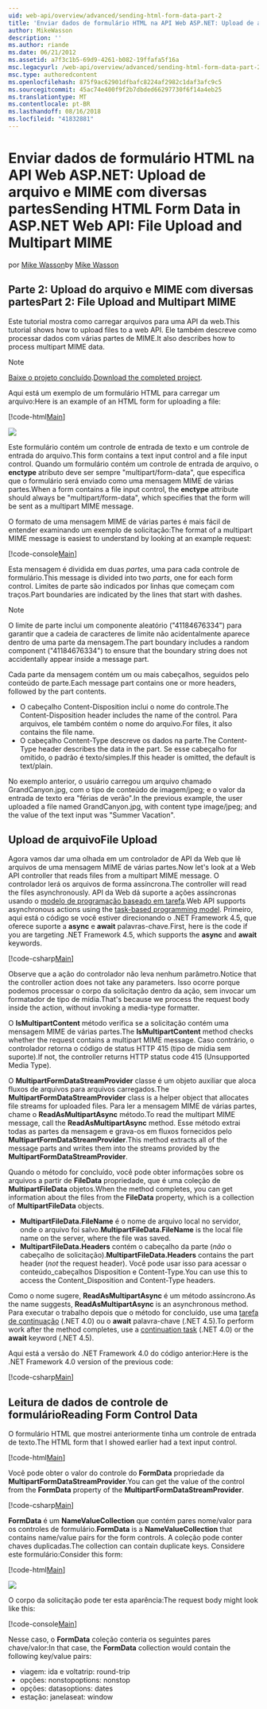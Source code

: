 ```yaml
---
uid: web-api/overview/advanced/sending-html-form-data-part-2
title: 'Enviar dados de formulário HTML na API Web ASP.NET: Upload de arquivo e com diversas partes MIME | Microsoft Docs'
author: MikeWasson
description: ''
ms.author: riande
ms.date: 06/21/2012
ms.assetid: a7f3c1b5-69d9-4261-b082-19ffafa5f16a
msc.legacyurl: /web-api/overview/advanced/sending-html-form-data-part-2
msc.type: authoredcontent
ms.openlocfilehash: 875f9ac62901dfbafc8224af2982c1daf3afc9c5
ms.sourcegitcommit: 45ac74e400f9f2b7dbded66297730f6f14a4eb25
ms.translationtype: MT
ms.contentlocale: pt-BR
ms.lasthandoff: 08/16/2018
ms.locfileid: "41832881"
---
```

<a name="sending-html-form-data-in-aspnet-web-api-file-upload-and-multipart-mime"></a><span data-ttu-id="d9a46-102">Enviar dados de formulário HTML na API Web ASP.NET: Upload de arquivo e MIME com diversas partes</span><span class="sxs-lookup"><span data-stu-id="d9a46-102">Sending HTML Form Data in ASP.NET Web API: File Upload and Multipart MIME</span></span>
====================
<span data-ttu-id="d9a46-103">por [Mike Wasson](https://github.com/MikeWasson)</span><span class="sxs-lookup"><span data-stu-id="d9a46-103">by [Mike Wasson](https://github.com/MikeWasson)</span></span>

## <a name="part-2-file-upload-and-multipart-mime"></a><span data-ttu-id="d9a46-104">Parte 2: Upload do arquivo e MIME com diversas partes</span><span class="sxs-lookup"><span data-stu-id="d9a46-104">Part 2: File Upload and Multipart MIME</span></span>

<span data-ttu-id="d9a46-105">Este tutorial mostra como carregar arquivos para uma API da web.</span><span class="sxs-lookup"><span data-stu-id="d9a46-105">This tutorial shows how to upload files to a web API.</span></span> <span data-ttu-id="d9a46-106">Ele também descreve como processar dados com várias partes de MIME.</span><span class="sxs-lookup"><span data-stu-id="d9a46-106">It also describes how to process multipart MIME data.</span></span>

> [!NOTE]
> <span data-ttu-id="d9a46-107">[Baixe o projeto concluído](https://code.msdn.microsoft.com/ASPNET-Web-API-File-Upload-a8c0fb0d).</span><span class="sxs-lookup"><span data-stu-id="d9a46-107">[Download the completed project](https://code.msdn.microsoft.com/ASPNET-Web-API-File-Upload-a8c0fb0d).</span></span>


<span data-ttu-id="d9a46-108">Aqui está um exemplo de um formulário HTML para carregar um arquivo:</span><span class="sxs-lookup"><span data-stu-id="d9a46-108">Here is an example of an HTML form for uploading a file:</span></span>

[!code-html[Main](sending-html-form-data-part-2/samples/sample1.html)]

![](sending-html-form-data-part-2/_static/image1.png)

<span data-ttu-id="d9a46-109">Este formulário contém um controle de entrada de texto e um controle de entrada do arquivo.</span><span class="sxs-lookup"><span data-stu-id="d9a46-109">This form contains a text input control and a file input control.</span></span> <span data-ttu-id="d9a46-110">Quando um formulário contém um controle de entrada de arquivo, o **enctype** atributo deve ser sempre &quot;multipart/form-data&quot;, que especifica que o formulário será enviado como uma mensagem MIME de várias partes.</span><span class="sxs-lookup"><span data-stu-id="d9a46-110">When a form contains a file input control, the **enctype** attribute should always be &quot;multipart/form-data&quot;, which specifies that the form will be sent as a multipart MIME message.</span></span>

<span data-ttu-id="d9a46-111">O formato de uma mensagem MIME de várias partes é mais fácil de entender examinando um exemplo de solicitação:</span><span class="sxs-lookup"><span data-stu-id="d9a46-111">The format of a multipart MIME message is easiest to understand by looking at an example request:</span></span>

[!code-console[Main](sending-html-form-data-part-2/samples/sample2.cmd)]

<span data-ttu-id="d9a46-112">Esta mensagem é dividida em duas *partes*, uma para cada controle de formulário.</span><span class="sxs-lookup"><span data-stu-id="d9a46-112">This message is divided into two *parts*, one for each form control.</span></span> <span data-ttu-id="d9a46-113">Limites de parte são indicados por linhas que começam com traços.</span><span class="sxs-lookup"><span data-stu-id="d9a46-113">Part boundaries are indicated by the lines that start with dashes.</span></span>

> [!NOTE]
> <span data-ttu-id="d9a46-114">O limite de parte inclui um componente aleatório (&quot;41184676334&quot;) para garantir que a cadeia de caracteres de limite não acidentalmente aparece dentro de uma parte da mensagem.</span><span class="sxs-lookup"><span data-stu-id="d9a46-114">The part boundary includes a random component (&quot;41184676334&quot;) to ensure that the boundary string does not accidentally appear inside a message part.</span></span>


<span data-ttu-id="d9a46-115">Cada parte da mensagem contém um ou mais cabeçalhos, seguidos pelo conteúdo de parte.</span><span class="sxs-lookup"><span data-stu-id="d9a46-115">Each message part contains one or more headers, followed by the part contents.</span></span>

- <span data-ttu-id="d9a46-116">O cabeçalho Content-Disposition inclui o nome do controle.</span><span class="sxs-lookup"><span data-stu-id="d9a46-116">The Content-Disposition header includes the name of the control.</span></span> <span data-ttu-id="d9a46-117">Para arquivos, ele também contém o nome do arquivo.</span><span class="sxs-lookup"><span data-stu-id="d9a46-117">For files, it also contains the file name.</span></span>
- <span data-ttu-id="d9a46-118">O cabeçalho Content-Type descreve os dados na parte.</span><span class="sxs-lookup"><span data-stu-id="d9a46-118">The Content-Type header describes the data in the part.</span></span> <span data-ttu-id="d9a46-119">Se esse cabeçalho for omitido, o padrão é texto/simples.</span><span class="sxs-lookup"><span data-stu-id="d9a46-119">If this header is omitted, the default is text/plain.</span></span>

<span data-ttu-id="d9a46-120">No exemplo anterior, o usuário carregou um arquivo chamado GrandCanyon.jpg, com o tipo de conteúdo de imagem/jpeg; e o valor da entrada de texto era &quot;férias de verão&quot;.</span><span class="sxs-lookup"><span data-stu-id="d9a46-120">In the previous example, the user uploaded a file named GrandCanyon.jpg, with content type image/jpeg; and the value of the text input was &quot;Summer Vacation&quot;.</span></span>

## <a name="file-upload"></a><span data-ttu-id="d9a46-121">Upload de arquivo</span><span class="sxs-lookup"><span data-stu-id="d9a46-121">File Upload</span></span>

<span data-ttu-id="d9a46-122">Agora vamos dar uma olhada em um controlador de API da Web que lê arquivos de uma mensagem MIME de várias partes.</span><span class="sxs-lookup"><span data-stu-id="d9a46-122">Now let's look at a Web API controller that reads files from a multipart MIME message.</span></span> <span data-ttu-id="d9a46-123">O controlador lerá os arquivos de forma assíncrona.</span><span class="sxs-lookup"><span data-stu-id="d9a46-123">The controller will read the files asynchronously.</span></span> <span data-ttu-id="d9a46-124">API da Web dá suporte a ações assíncronas usando o [modelo de programação baseado em tarefa](https://msdn.microsoft.com/library/dd460693.aspx).</span><span class="sxs-lookup"><span data-stu-id="d9a46-124">Web API supports asynchronous actions using the [task-based programming model](https://msdn.microsoft.com/library/dd460693.aspx).</span></span> <span data-ttu-id="d9a46-125">Primeiro, aqui está o código se você estiver direcionando o .NET Framework 4.5, que oferece suporte a **async** e **await** palavras-chave.</span><span class="sxs-lookup"><span data-stu-id="d9a46-125">First, here is the code if you are targeting .NET Framework 4.5, which supports the **async** and **await** keywords.</span></span>

[!code-csharp[Main](sending-html-form-data-part-2/samples/sample3.cs)]

<span data-ttu-id="d9a46-126">Observe que a ação do controlador não leva nenhum parâmetro.</span><span class="sxs-lookup"><span data-stu-id="d9a46-126">Notice that the controller action does not take any parameters.</span></span> <span data-ttu-id="d9a46-127">Isso ocorre porque podemos processar o corpo da solicitação dentro da ação, sem invocar um formatador de tipo de mídia.</span><span class="sxs-lookup"><span data-stu-id="d9a46-127">That's because we process the request body inside the action, without invoking a media-type formatter.</span></span>

<span data-ttu-id="d9a46-128">O **IsMultipartContent** método verifica se a solicitação contém uma mensagem MIME de várias partes.</span><span class="sxs-lookup"><span data-stu-id="d9a46-128">The **IsMultipartContent** method checks whether the request contains a multipart MIME message.</span></span> <span data-ttu-id="d9a46-129">Caso contrário, o controlador retorna o código de status HTTP 415 (tipo de mídia sem suporte).</span><span class="sxs-lookup"><span data-stu-id="d9a46-129">If not, the controller returns HTTP status code 415 (Unsupported Media Type).</span></span>

<span data-ttu-id="d9a46-130">O **MultipartFormDataStreamProvider** classe é um objeto auxiliar que aloca fluxos de arquivos para arquivos carregados.</span><span class="sxs-lookup"><span data-stu-id="d9a46-130">The **MultipartFormDataStreamProvider** class is a helper object that allocates file streams for uploaded files.</span></span> <span data-ttu-id="d9a46-131">Para ler a mensagem MIME de várias partes, chame o **ReadAsMultipartAsync** método.</span><span class="sxs-lookup"><span data-stu-id="d9a46-131">To read the multipart MIME message, call the **ReadAsMultipartAsync** method.</span></span> <span data-ttu-id="d9a46-132">Esse método extrai todas as partes da mensagem e grava-os em fluxos fornecidos pelo **MultipartFormDataStreamProvider**.</span><span class="sxs-lookup"><span data-stu-id="d9a46-132">This method extracts all of the message parts and writes them into the streams provided by the **MultipartFormDataStreamProvider**.</span></span>

<span data-ttu-id="d9a46-133">Quando o método for concluído, você pode obter informações sobre os arquivos a partir de **FileData** propriedade, que é uma coleção de **MultipartFileData** objetos.</span><span class="sxs-lookup"><span data-stu-id="d9a46-133">When the method completes, you can get information about the files from the **FileData** property, which is a collection of **MultipartFileData** objects.</span></span>

- <span data-ttu-id="d9a46-134">**MultipartFileData.FileName** é o nome de arquivo local no servidor, onde o arquivo foi salvo.</span><span class="sxs-lookup"><span data-stu-id="d9a46-134">**MultipartFileData.FileName** is the local file name on the server, where the file was saved.</span></span>
- <span data-ttu-id="d9a46-135">**MultipartFileData.Headers** contém o cabeçalho da parte (*não* o cabeçalho de solicitação).</span><span class="sxs-lookup"><span data-stu-id="d9a46-135">**MultipartFileData.Headers** contains the part header (*not* the request header).</span></span> <span data-ttu-id="d9a46-136">Você pode usar isso para acessar o conteúdo\_cabeçalhos Disposition e Content-Type.</span><span class="sxs-lookup"><span data-stu-id="d9a46-136">You can use this to access the Content\_Disposition and Content-Type headers.</span></span>

<span data-ttu-id="d9a46-137">Como o nome sugere, **ReadAsMultipartAsync** é um método assíncrono.</span><span class="sxs-lookup"><span data-stu-id="d9a46-137">As the name suggests, **ReadAsMultipartAsync** is an asynchronous method.</span></span> <span data-ttu-id="d9a46-138">Para executar o trabalho depois que o método for concluído, use uma [tarefa de continuação](https://msdn.microsoft.com/library/ee372288.aspx) (.NET 4.0) ou o **await** palavra-chave (.NET 4.5).</span><span class="sxs-lookup"><span data-stu-id="d9a46-138">To perform work after the method completes, use a [continuation task](https://msdn.microsoft.com/library/ee372288.aspx) (.NET 4.0) or the **await** keyword (.NET 4.5).</span></span>

<span data-ttu-id="d9a46-139">Aqui está a versão do .NET Framework 4.0 do código anterior:</span><span class="sxs-lookup"><span data-stu-id="d9a46-139">Here is the .NET Framework 4.0 version of the previous code:</span></span>

[!code-csharp[Main](sending-html-form-data-part-2/samples/sample4.cs)]

## <a name="reading-form-control-data"></a><span data-ttu-id="d9a46-140">Leitura de dados de controle de formulário</span><span class="sxs-lookup"><span data-stu-id="d9a46-140">Reading Form Control Data</span></span>

<span data-ttu-id="d9a46-141">O formulário HTML que mostrei anteriormente tinha um controle de entrada de texto.</span><span class="sxs-lookup"><span data-stu-id="d9a46-141">The HTML form that I showed earlier had a text input control.</span></span>

[!code-html[Main](sending-html-form-data-part-2/samples/sample5.html)]

<span data-ttu-id="d9a46-142">Você pode obter o valor do controle do **FormData** propriedade da **MultipartFormDataStreamProvider**.</span><span class="sxs-lookup"><span data-stu-id="d9a46-142">You can get the value of the control from the **FormData** property of the **MultipartFormDataStreamProvider**.</span></span>

[!code-csharp[Main](sending-html-form-data-part-2/samples/sample6.cs?highlight=15)]

<span data-ttu-id="d9a46-143">**FormData** é um **NameValueCollection** que contém pares nome/valor para os controles de formulário.</span><span class="sxs-lookup"><span data-stu-id="d9a46-143">**FormData** is a **NameValueCollection** that contains name/value pairs for the form controls.</span></span> <span data-ttu-id="d9a46-144">A coleção pode conter chaves duplicadas.</span><span class="sxs-lookup"><span data-stu-id="d9a46-144">The collection can contain duplicate keys.</span></span> <span data-ttu-id="d9a46-145">Considere este formulário:</span><span class="sxs-lookup"><span data-stu-id="d9a46-145">Consider this form:</span></span>

[!code-html[Main](sending-html-form-data-part-2/samples/sample7.html)]

![](sending-html-form-data-part-2/_static/image2.png)

<span data-ttu-id="d9a46-146">O corpo da solicitação pode ter esta aparência:</span><span class="sxs-lookup"><span data-stu-id="d9a46-146">The request body might look like this:</span></span>

[!code-console[Main](sending-html-form-data-part-2/samples/sample8.cmd)]

<span data-ttu-id="d9a46-147">Nesse caso, o **FormData** coleção conteria os seguintes pares chave/valor:</span><span class="sxs-lookup"><span data-stu-id="d9a46-147">In that case, the **FormData** collection would contain the following key/value pairs:</span></span>

- <span data-ttu-id="d9a46-148">viagem: ida e volta</span><span class="sxs-lookup"><span data-stu-id="d9a46-148">trip: round-trip</span></span>
- <span data-ttu-id="d9a46-149">opções: nonstop</span><span class="sxs-lookup"><span data-stu-id="d9a46-149">options: nonstop</span></span>
- <span data-ttu-id="d9a46-150">opções: datas</span><span class="sxs-lookup"><span data-stu-id="d9a46-150">options: dates</span></span>
- <span data-ttu-id="d9a46-151">estação: janela</span><span class="sxs-lookup"><span data-stu-id="d9a46-151">seat: window</span></span>
